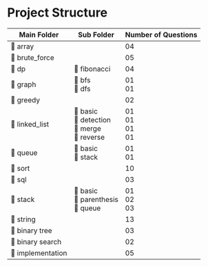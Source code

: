 # Project Structure

| Main Folder       | Sub Folder                                    | Number of Questions     |
|-------------------|-----------------------------------------------|-------------------------|
| 📁 array          |                                               | 04                      |
| 📁 brute_force    |                                               | 05                      |
| 📁 dp             | 📂 fibonacci                                  | 04                      |
| 📁 graph          | 📂 bfs<br> 📂 dfs                             | 01<br> 01               |
| 📁 greedy         |                                               | 02                      |
| 📁 linked_list    | 📂 basic<br> 📂 detection<br> 📂 merge<br> 📂 reverse | 01<br> 01<br> 01<br> 01 |
| 📁 queue          | 📂 basic<br> 📂 stack                         | 01<br> 01               |
| 📁 sort           |                                               | 10                      |
| 📁 sql            |                                               | 03                      |
| 📁 stack          | 📂 basic<br> 📂 parenthesis<br> 📂 queue      | 01<br> 02<br> 03        |
| 📁 string         |                                               | 13                      |
| 📁 binary tree    |                                               | 03                      |
| 📁 binary search  |                                               | 02                      |
| 📁 implementation |                                               | 05                      |